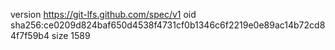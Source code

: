 version https://git-lfs.github.com/spec/v1
oid sha256:ce0209d824baf650d4538f4731cf0b1346c6f2219e0e89ac14b72cd84f7f59b4
size 1589
